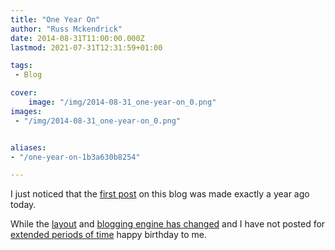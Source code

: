 ```yaml
---
title: "One Year On"
author: "Russ Mckendrick"
date: 2014-08-31T11:00:00.000Z
lastmod: 2021-07-31T12:31:59+01:00

tags:
 - Blog

cover:
    image: "/img/2014-08-31_one-year-on_0.png" 
images:
 - "/img/2014-08-31_one-year-on_0.png"


aliases:
- "/one-year-on-1b3a630b8254"

---
```


I just noticed that the [first post](/2013/08/31/puppet-server-and-client-installation-centos-6.x/) on this blog was made exactly a year ago today.

While the [layout](/2014/04/21/new-coat-of-paint/) and [blogging engine has changed](/2014/01/11/another-new-blog/) and I have not posted for [extended periods of time](/2014/07/12/walkabout/) happy birthday to me.

